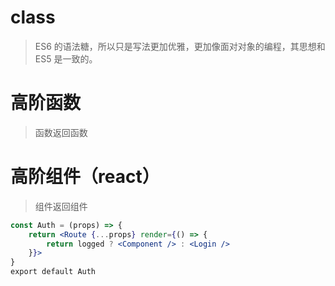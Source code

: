 # class

> ES6 的语法糖，所以只是写法更加优雅，更加像面对对象的编程，其思想和 ES5 是一致的。

# 高阶函数

> 函数返回函数

# 高阶组件（react）

> 组件返回组件

```jsx
const Auth = (props) => {
    return <Route {...props} render={() => {
        return logged ? <Component /> : <Login />
    }}>
}
export default Auth
```
